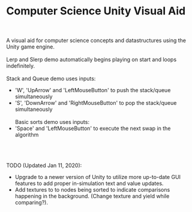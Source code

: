 # Computer Science Unity Visual Aid
<br><br/>
A visual aid for computer science concepts and datastructures using the Unity game engine.
<br><br/>
Lerp and Slerp demo automatically begins playing on start and loops indefinitely.
<br><br/>
Stack and Queue demo uses inputs:
- 'W', 'UpArrow' and 'LeftMouseButton' to push the stack/queue simultaneously
- 'S', 'DownArrow' and 'RightMouseButton' to pop the stack/queue simultaneously
<br><br/>
Basic sorts demo uses inputs:
- 'Space' and 'LeftMouseButton' to execute the next swap in the algorithm
<br><br/>
<br><br/>

TODO (Updated Jan 11, 2020):
- Upgrade to a newer version of Unity to utilize more up-to-date GUI features to add proper in-simulation text and value updates.
- Add textures to to nodes being sorted to indicate comparisons happening in the background. (Change texture and yield while comparing?).
